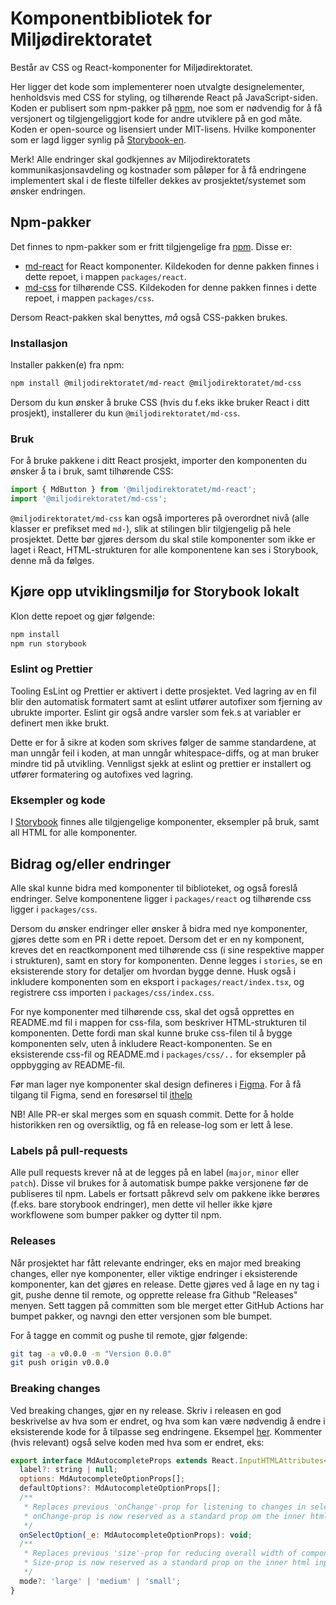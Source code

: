 # Komponentbibliotek for Miljødirektoratet

Består av CSS og React-komponenter for Miljødirektoratet.

Her ligger det kode som implementerer noen utvalgte designelementer, henholdsvis med CSS for styling, og tilhørende React på JavaScript-siden. Koden er publisert som npm-pakker på [npm](https://www.npmjs.com/org/miljodirektoratet), noe som er nødvendig for å få versjonert og tilgjengeliggjort kode for andre utviklere på en god måte. Koden er open-source og lisensiert under MIT-lisens.
Hvilke komponenter som er lagd ligger synlig på [Storybook-en](https://miljodir.github.io/md-components).

Merk! Alle endringer skal godkjennes av Miljodirektoratets kommunikasjonsavdeling og kostnader som påløper for å få endringene implementert skal i de fleste tilfeller dekkes av prosjektet/systemet som ønsker endringen.

## Npm-pakker

Det finnes to npm-pakker som er fritt tilgjengelige fra [npm](https://www.npmjs.com/org/miljodirektoratet). Disse er:

- [md-react](https://www.npmjs.com/package/@miljodirektoratet/md-react) for React komponenter. Kildekoden for denne pakken finnes i dette repoet, i mappen `packages/react`.
- [md-css](https://www.npmjs.com/package/@miljodirektoratet/md-css) for tilhørende CSS. Kildekoden for denne pakken finnes i dette repoet, i mappen `packages/css`.

Dersom React-pakken skal benyttes, _må_ også CSS-pakken brukes.

### Installasjon

Installer pakken(e) fra npm:

```bash
npm install @miljodirektoratet/md-react @miljodirektoratet/md-css
```

Dersom du kun ønsker å bruke CSS (hvis du f.eks ikke bruker React i ditt prosjekt), installerer du kun `@miljodirektoratet/md-css`.

### Bruk

For å bruke pakkene i ditt React prosjekt, importer den komponenten du ønsker å ta i bruk, samt tilhørende CSS:

```javascript
import { MdButton } from '@miljodirektoratet/md-react';
import '@miljodirektoratet/md-css';
```

`@miljodirektoratet/md-css` kan også importeres på overordnet nivå (alle klasser er prefikset med `md-`), slik at stilingen blir tilgjengelig på hele prosjektet. Dette bør gjøres dersom du skal stile komponenter som ikke er laget i React, HTML-strukturen for alle komponentene kan ses i Storybook, denne må da følges.

## Kjøre opp utviklingsmiljø for Storybook lokalt

Klon dette repoet og gjør følgende:

```bash
npm install
npm run storybook
```

### Eslint og Prettier

Tooling EsLint og Prettier er aktivert i dette prosjektet. Ved lagring av en fil blir den automatisk formatert samt at eslint utfører autofixer som fjerning av ubrukte importer. Eslint gir også andre varsler som fek.s at variabler er definert men ikke brukt.

Dette er for å sikre at koden som skrives følger de samme standardene, at man unngår feil i koden, at man unngår whitespace-diffs, og at man bruker mindre tid på utvikling. Vennligst sjekk at eslint og prettier er installert og utfører formatering og autofixes ved lagring.

### Eksempler og kode

I [Storybook](https://miljodir.github.io/md-components) finnes alle tilgjengelige komponenter, eksempler på bruk, samt all HTML for alle komponenter.

## Bidrag og/eller endringer

Alle skal kunne bidra med komponenter til biblioteket, og også foreslå endringer. Selve komponentene ligger i `packages/react` og tilhørende css ligger i `packages/css`.

Dersom du ønsker endringer eller ønsker å bidra med nye komponenter, gjøres dette som en PR i dette repoet. Dersom det er en ny komponent, kreves det en reactkomponent med tilhørende css (i sine respektive mapper i strukturen), samt en story for komponenten. Denne legges i `stories`, se en eksisterende story for detaljer om hvordan bygge denne. Husk også i inkludere komponenten som en eksport i `packages/react/index.tsx`, og registrere css importen i `packages/css/index.css`.

For nye komponenter med tilhørende css, skal det også opprettes en README.md fil i mappen for css-fila, som beskriver HTML-strukturen til komponenten. Dette fordi man skal kunne bruke css-filen til å bygge komponenten selv, uten å inkludere React-komponenten. Se en eksisterende css-fil og README.md i `packages/css/..` for eksempler på oppbygging av README-fil.

Før man lager nye komponenter skal design defineres i [Figma](https://www.figma.com/files/943790322753665785/project/42920500/Milj%C3%B8direktoratets-designsystem?fuid=1167043987031502102). For å få tilgang til Figma, send en foresørsel til [ithelp](mailto:ithjelp@miljodir.no)

NB! Alle PR-er skal merges som en squash commit. Dette for å holde historikken ren og oversiktlig, og få en release-log som er lett å lese.

### Labels på pull-requests

Alle pull requests krever nå at de legges på en label (`major`, `minor` eller `patch`). Disse vil brukes for å automatisk bumpe pakke versjonene før de publiseres til npm.
Labels er fortsatt påkrevd selv om pakkene ikke berøres (f.eks. bare storybook endringer), men dette vil heller ikke kjøre workflowene som bumper pakker og dytter til npm.

### Releases

Når prosjektet har fått relevante endringer, eks en major med breaking changes, eller nye komponenter, eller viktige endringer i eksisterende komponenter, kan det gjøres en release. Dette gjøres ved å lage en ny tag i git, pushe denne til remote, og opprette release fra Github "Releases" menyen. Sett taggen på committen som ble merget etter GitHub Actions har bumpet pakker, og navngi den etter versjonen som ble bumpet.

For å tagge en commit og pushe til remote, gjør følgende:

```bash
git tag -a v0.0.0 -m "Version 0.0.0"
git push origin v0.0.0
```

### Breaking changes

Ved breaking changes, gjør en ny release. Skriv i releasen en god beskrivelse av hva som er endret, og hva som kan være nødvendig å endre i eksisterende kode for å tilpasse seg endringene. Eksempel [her](https://github.com/miljodir/md-components/releases/tag/v2.0.0). Kommenter (hvis relevant) også selve koden med hva som er endret, eks:

```javascript
export interface MdAutocompleteProps extends React.InputHTMLAttributes<HTMLInputElement> {
  label?: string | null;
  options: MdAutocompleteOptionProps[];
  defaultOptions?: MdAutocompleteOptionProps[];
  /**
   * Replaces previous 'onChange'-prop for listening to changes in selected option.
   * onChange-prop is now reserved as a standard prop om the inner html input element.
   */
  onSelectOption(_e: MdAutocompleteOptionProps): void;
  /**
   * Replaces previous 'size'-prop for reducing overall width of component from large to either medium or small.
   * Size-prop is now reserved as a standard prop on the inner html input element to specify its width.
   */
  mode?: 'large' | 'medium' | 'small';
}
```
